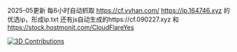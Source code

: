 2025-05更新
每6小时自动抓取
https://cf.vvhan.com/
https://ip.164746.xyz
的优选ip，形成ip.txt 
还有js自动生成的https://cf.090227.xyz 和
https://stock.hostmonit.com/CloudFlareYes



[![3D Contributions](https://cdn.jsdelivr/gh/GGB00M3/YXIP@latest/path/to/3d.svg)](https://github.com/GGB00M3)
